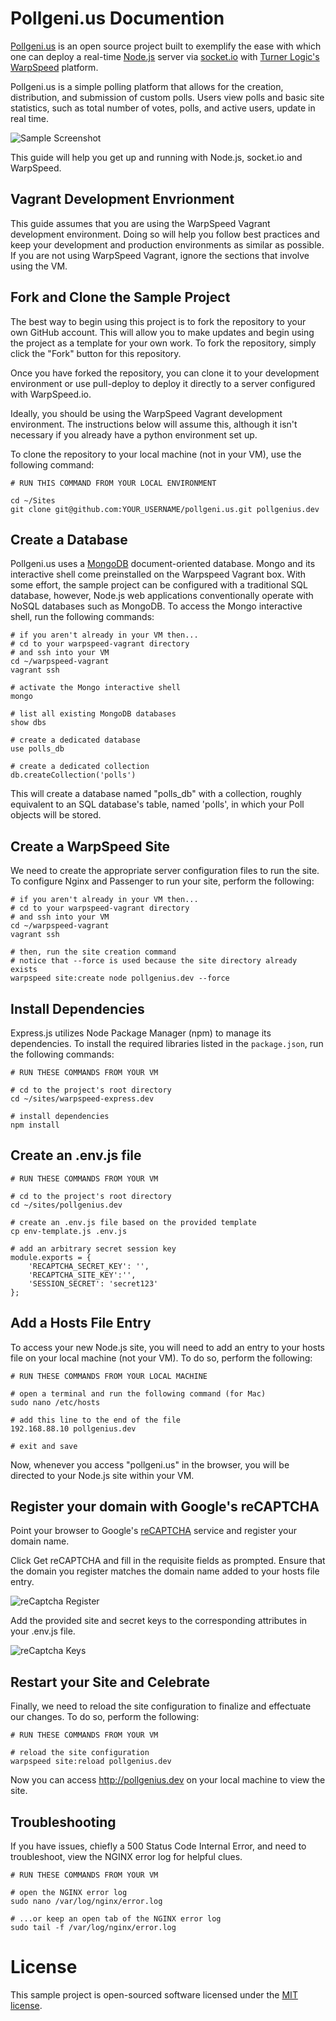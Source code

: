 # Pollgeni.us Documention
[Pollgeni.us](http://pollgeni.us) is an open source project built to exemplify the ease with which one can deploy a real-time [Node.js](https://nodejs.org/) server via [socket.io](http://socket.io/) with [Turner Logic's](http://tunerlogic.com) [WarpSpeed](https://warpspeed.io) platform.

Pollgeni.us is a simple polling platform that allows for the creation, distribution, and submission of custom polls. Users view polls and basic site statistics, such as total number of votes, polls, and active users, update in real time.

![Sample Screenshot](http://pollgeni.us/img/landing_page_screenshot.png)

This guide will help you get up and running with Node.js, socket.io and WarpSpeed.


## Vagrant Development Envrionment

This guide assumes that you are using the WarpSpeed Vagrant development environment. Doing so will help you follow best practices and keep your development and production environments as similar as possible. If you are not using WarpSpeed Vagrant, ignore the sections that involve using the VM.

## Fork and Clone the Sample Project
The best way to begin using this project is to fork the repository to your own GitHub account. This will allow you to make updates and begin using the project as a template for your own work. To fork the repository, simply click the "Fork" button for this repository.

Once you have forked the repository, you can clone it to your development environment or use pull-deploy to deploy it directly to a server configured with WarpSpeed.io.

Ideally, you should be using the WarpSpeed Vagrant development environment. The instructions below will assume this, although it isn't necessary if you already have a python environment set up.

To clone the repository to your local machine (not in your VM), use the following command:

```
# RUN THIS COMMAND FROM YOUR LOCAL ENVIRONMENT

cd ~/Sites
git clone git@github.com:YOUR_USERNAME/pollgeni.us.git pollgenius.dev
```

## Create a Database

Pollgeni.us uses a [MongoDB](https://www.mongodb.org/) document-oriented database. Mongo and its interactive shell come preinstalled on the Warpspeed Vagrant box. With some effort, the sample project can be configured with a traditional SQL database, however, Node.js web applications conventionally operate with NoSQL databases such as MongoDB. To access the Mongo interactive shell, run the following commands: 

```
# if you aren't already in your VM then...
# cd to your warpspeed-vagrant directory
# and ssh into your VM
cd ~/warpspeed-vagrant
vagrant ssh

# activate the Mongo interactive shell
mongo

# list all existing MongoDB databases
show dbs

# create a dedicated database
use polls_db

# create a dedicated collection
db.createCollection('polls')
```

This will create a database named "polls_db" with a collection, roughly equivalent to an SQL database's table, named 'polls', in which your Poll objects will be stored.

## Create a WarpSpeed Site

We need to create the appropriate server configuration files to run the site. To configure Nginx and Passenger to run your site, perform the following:

```
# if you aren't already in your VM then...
# cd to your warpspeed-vagrant directory
# and ssh into your VM
cd ~/warpspeed-vagrant
vagrant ssh

# then, run the site creation command
# notice that --force is used because the site directory already exists
warpspeed site:create node pollgenius.dev --force
```

## Install Dependencies

Express.js utilizes Node Package Manager (npm) to manage its dependencies. To install the required libraries listed in the `package.json`, run the following commands: 

```
# RUN THESE COMMANDS FROM YOUR VM

# cd to the project's root directory
cd ~/sites/warpspeed-express.dev

# install dependencies
npm install
```

## Create an .env.js file

```
# RUN THESE COMMANDS FROM YOUR VM

# cd to the project's root directory
cd ~/sites/pollgenius.dev

# create an .env.js file based on the provided template
cp env-template.js .env.js

# add an arbitrary secret session key
module.exports = {
	'RECAPTCHA_SECRET_KEY': '',
	'RECAPTCHA_SITE_KEY':'',
	'SESSION_SECRET': 'secret123'
};
```
## Add a Hosts File Entry

To access your new Node.js site, you will need to add an entry to your hosts file on your local machine (not your VM). To do so, perform the following:

```
# RUN THESE COMMANDS FROM YOUR LOCAL MACHINE

# open a terminal and run the following command (for Mac)
sudo nano /etc/hosts

# add this line to the end of the file
192.168.88.10 pollgenius.dev

# exit and save
```
Now, whenever you access "pollgeni.us" in the browser, you will be directed to your Node.js site within your VM.

## Register your domain with Google's reCAPTCHA
Point your browser to Google's [reCAPTCHA](https://www.google.com/recaptcha/intro/index.html) service and register your domain name.

Click Get reCAPTCHA and fill in the requisite fields as prompted. Ensure that the domain you register matches the domain name added to your hosts file entry.

![reCaptcha Register](http://pollgeni.us/img/register_domain_recaptcha.png)

Add the provided site and secret keys to the corresponding attributes in your .env.js file.

![reCaptcha Keys](http://pollgeni.us/img/recaptcha_keys.png)

## Restart your Site and Celebrate
Finally, we need to reload the site configuration to finalize and effectuate our changes. To do so, perform the following:

```
# RUN THESE COMMANDS FROM YOUR VM

# reload the site configuration
warpspeed site:reload pollgenius.dev
```

Now you can access http://pollgenius.dev on your local machine to view the site.

## Troubleshooting

If you have issues, chiefly a 500 Status Code Internal Error, and need to troubleshoot, view the NGINX error log for helpful clues.

```
# RUN THESE COMMANDS FROM YOUR VM

# open the NGINX error log
sudo nano /var/log/nginx/error.log

# ...or keep an open tab of the NGINX error log
sudo tail -f /var/log/nginx/error.log
```

# License
This sample project is open-sourced software licensed under the [MIT license](http://opensource.org/licenses/MIT).


